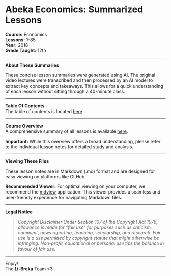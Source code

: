 # Abeka Economics: Summarized Lessons

**Course:** Economics  
**Lessons:** 1-85  
**Year:** 2018  
**Grade Taught:** 12th

---

**About These Summaries**

These concise lesson summaries were generated using AI. The original video lectures were transcribed and then processed by an AI model to extract key concepts and takeaways. This allows for a quick understanding of each lesson without sitting through a 40-minute class.

---

**Table Of Contents**  
The table of contents is located [here](https://github.com/Li-breka/Economics/blob/main/table_of_contents.md)

---

**Course Overview**  
A comprehensive summary of all lessons is available [here](https://github.com/Li-breka/Economics/blob/main/summary.md).

**Important:** While this overview offers a broad understanding, please refer to the individual lesson notes for detailed study and analysis.

---

**Viewing These Files**

These lesson notes are in Markdown (.md) format and are designed for easy viewing on platforms like GitHub.

**Recommended Viewer:** For optimal viewing on your computer, we recommend the [mdview](https://github.com/c3er/mdview) application. This viewer provides a seamless and user-friendly experience for navigating Markdown files.

---

**Legal Notice**

> *Copyright Disclaimer Under Section 107 of the Copyright Act 1976, allowance is made for "fair use" for purposes such as criticism, comment, news reporting, teaching, scholarship, and research. Fair use is a use permitted by copyright statute that might otherwise be infringing. Non-profit, educational or personal use tips the balance in favour of fair use.*

---

Enjoy!  
The **Li-Breka** Team <3
